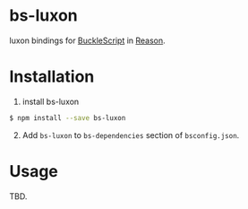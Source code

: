 # bs-luxon

luxon bindings for [BuckleScript](https://github.com/bloomberg/bucklescript) in [Reason](https://github.com/facebook/reason).

# Installation

1. install bs-luxon

```sh
$ npm install --save bs-luxon
```

2. Add `bs-luxon` to `bs-dependencies` section of `bsconfig.json`.

# Usage

TBD.
